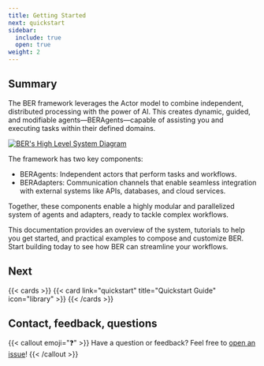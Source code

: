 ```yaml
---
title: Getting Started
next: quickstart
sidebar:
  include: true
  open: true
weight: 2
---
```


## Summary
The BER framework leverages the Actor model to combine independent, distributed processing with the power of AI. This creates dynamic, guided, and modifiable agents—BERAgents—capable of assisting you and executing tasks within their defined domains.

[![BER's High Level System Diagram](/diagrams/ber-001-framework.svg)](/diagrams/ber-001-framework.svg)

The framework has two key components:
- BERAgents: Independent actors that perform tasks and workflows.
- BERAdapters: Communication channels that enable seamless integration with external systems like APIs, databases, and cloud services.

Together, these components enable a highly modular and parallelized system of agents and adapters, ready to tackle complex workflows.

This documentation provides an overview of the system, tutorials to help you get started, and practical examples to compose and customize BER. Start building today to see how BER can streamline your workflows.

## Next
{{< cards >}}
{{< card link="quickstart" title="Quickstart Guide" icon="library" >}}
{{< /cards >}}


## Contact, feedback, questions
{{< callout emoji="❓" >}}
  Have a question or feedback? Feel free to [open an issue](https://github.com/berbyte/ber-so/issues/new)!
{{< /callout >}}
